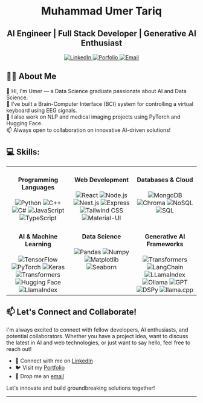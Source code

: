 <h1 align="center">Muhammad Umer Tariq</h1>
<h2 align="center">AI Engineer | Full Stack Developer | Generative AI Enthusiast</h2>

<p align="center">
  <a href="https://www.linkedin.com/in/m-umer-tariq/" target="_blank">
    <img src="https://img.shields.io/badge/LinkedIn-0077B5?style=for-the-badge&logo=linkedin&logoColor=white" alt="LinkedIn"/>
  </a>
  <a href="https://umertariq22.github.io" target="_blank">
    <img src="https://img.shields.io/badge/Portfolio-000000" alt="Porfolio"/>
  </a>
  <a href="mailto:tariq.umer121@gmail.com">
    <img src="https://img.shields.io/badge/Email-D14836?style=for-the-badge&logo=gmail&logoColor=white" alt="Email"/>
  </a>
</p>

## 👨‍💻 About Me

👋 Hi, I'm Umer — a Data Science graduate passionate about AI and Data Science.  
🧠 I’ve built a Brain-Computer Interface (BCI) system for controlling a virtual keyboard using EEG signals.  
🚀 I also work on NLP and medical imaging projects using PyTorch and Hugging Face.  
📫 Always open to collaboration on innovative AI-driven solutions!

## 💻 Skills:

<!--
<div style="display: flex; flex-wrap: wrap; justify-content: space-evenly;">
  
  [![Python](https://img.shields.io/badge/-Python-blue?style=for-the-badge&logo=python&logoColor=white)](https://www.python.org/)
  [![C++](https://img.shields.io/badge/-C++-blue?style=for-the-badge&logo=c%2B%2B&logoColor=white)](https://isocpp.org/)
  [![C#](https://img.shields.io/badge/-C%23-blue?style=for-the-badge&logo=c-sharp&logoColor=white)](https://docs.microsoft.com/en-us/dotnet/csharp/)
  [![JavaScript](https://img.shields.io/badge/-JavaScript-yellow?style=for-the-badge&logo=javascript&logoColor=white)](https://developer.mozilla.org/en-US/docs/Web/JavaScript)
  [![TypeScript](https://img.shields.io/badge/-TypeScript-blue?style=for-the-badge&logo=typescript&logoColor=white)](https://www.typescriptlang.org/)
  [![React](https://img.shields.io/badge/-React-blue?style=for-the-badge&logo=react&logoColor=white)](https://reactjs.org/)
  [![Node.js](https://img.shields.io/badge/-Node.js-green?style=for-the-badge&logo=node.js&logoColor=white)](https://nodejs.org/)
  [![Next.js](https://img.shields.io/badge/-Next.js-black?style=for-the-badge&logo=next.js&logoColor=white)](https://nextjs.org/)
  [![Express](https://img.shields.io/badge/-Express-lightgrey?style=for-the-badge&logo=express&logoColor=white)](https://expressjs.com/)
  [![MongoDB](https://img.shields.io/badge/-MongoDB-green?style=for-the-badge&logo=mongodb&logoColor=white)](https://www.mongodb.com/)
  [![NoSQL](https://img.shields.io/badge/-NoSQL-green?style=for-the-badge&logo=mongodb&logoColor=white)](https://www.mongodb.com/nosql-explained)
  [![SQL](https://img.shields.io/badge/-SQL-lightgrey?style=for-the-badge&logo=sql&logoColor=white)](https://www.w3schools.com/sql/)
  [![CSS](https://img.shields.io/badge/-CSS-blue?style=for-the-badge&logo=css3&logoColor=white)](https://developer.mozilla.org/en-US/docs/Web/CSS)
  [![HTML](https://img.shields.io/badge/-HTML-orange?style=for-the-badge&logo=html5&logoColor=white)](https://developer.mozilla.org/en-US/docs/Web/HTML)
  [![Tailwind CSS](https://img.shields.io/badge/-Tailwind_CSS-blue?style=for-the-badge&logo=tailwind-css&logoColor=white)](https://tailwindcss.com/)
  [![Material-UI](https://img.shields.io/badge/-Material_UI-blue?style=for-the-badge&logo=material-ui&logoColor=white)](https://material-ui.com/)
  [![Jupyter](https://img.shields.io/badge/-Jupyter-ff6f00?style=for-the-badge&logo=jupyter&logoColor=white)](https://jupyter.org/)
  [![Pandas](https://img.shields.io/badge/-Pandas-lightgrey?style=for-the-badge&logo=pandas&logoColor=white)](https://pandas.pydata.org/)
  [![Numpy](https://img.shields.io/badge/-Numpy-blue?style=for-the-badge&logo=numpy&logoColor=white)](https://numpy.org/)
  [![Matplotlib](https://img.shields.io/badge/-Matplotlib-lightgrey?style=for-the-badge&logo=matplotlib&logoColor=white)](https://matplotlib.org/)
  [![Seaborn](https://img.shields.io/badge/-Seaborn-blue?style=for-the-badge&logo=seaborn&logoColor=white)](https://seaborn.pydata.org/)
  [![Flask](https://img.shields.io/badge/-Flask-black?style=for-the-badge&logo=flask&logoColor=white)](https://flask.palletsprojects.com/)
  [![PyTorch](https://img.shields.io/badge/-PyTorch-orange?style=for-the-badge&logo=pytorch&logoColor=white)](https://pytorch.org/)
  [![TensorFlow](https://img.shields.io/badge/-TensorFlow-orange?style=for-the-badge&logo=tensorflow&logoColor=white)](https://www.tensorflow.org/)
  [![Keras](https://img.shields.io/badge/-Keras-red?style=for-the-badge&logo=keras&logoColor=white)](https://keras.io/)
  [![Transformers](https://img.shields.io/badge/-Transformers-yellow?style=for-the-badge&logo=huggingface&logoColor=white)](https://huggingface.co/transformers/)
  [![Hugging Face](https://img.shields.io/badge/-Hugging_Face-yellow?style=for-the-badge&logo=huggingface&logoColor=white)](https://huggingface.co/)
  [![LangChain](https://img.shields.io/badge/-LangChain-blue?style=for-the-badge&logo=chainlink&logoColor=white)](https://langchain.org/)
  [![DSPy](https://img.shields.io/badge/-DSPy-blue?style=for-the-badge&logo=dsp&logoColor=white)](https://github.com/stanfordnlp/dspy)
  [![LlamaIndex](https://img.shields.io/badge/-LlamaIndex-green?style=for-the-badge&logo=llama&logoColor=white)](https://www.llamaindex.ai/)
  [![GPT](https://img.shields.io/badge/-GPT-lightgrey?style=for-the-badge&logo=openai&logoColor=white)](https://openai.com/)
  [![llama.cpp](https://img.shields.io/badge/-llama.cpp-orange?style=for-the-badge&logo=llama&logoColor=white)](https://github.com/ggerganov/llama.cpp)
  [![Ollama](https://img.shields.io/badge/-Ollama-purple?style=for-the-badge&logo=ollama&logoColor=white)](https://ollama.com/)
  [![Bootstrap](https://img.shields.io/badge/-Bootstrap-blueviolet?style=for-the-badge&logo=bootstrap&logoColor=white)](https://getbootstrap.com/)
  [![Vercel](https://img.shields.io/badge/-Vercel-black?style=for-the-badge&logo=vercel&logoColor=white)](https://vercel.com/)
</div>

-->
<table>
  <tr>
    <td valign="top" width="33%">
      <h4 align="center">Programming Languages</h4>
      <div align="center">
        <img src="https://img.shields.io/badge/-Python-blue?style=flat-square&logo=python&logoColor=white" alt="Python" />
        <img src="https://img.shields.io/badge/-C++-blue?style=flat-square&logo=c%2B%2B&logoColor=white" alt="C++" />
        <img src="https://img.shields.io/badge/-C%23-blue?style=flat-square&logo=c-sharp&logoColor=white" alt="C#" />
        <img src="https://img.shields.io/badge/-JavaScript-yellow?style=flat-square&logo=javascript&logoColor=white" alt="JavaScript" />
        <img src="https://img.shields.io/badge/-TypeScript-blue?style=flat-square&logo=typescript&logoColor=white" alt="TypeScript" />
      </div>
    </td>
    <td valign="top" width="33%">
      <h4 align="center">Web Development</h4>
      <div align="center">
        <img src="https://img.shields.io/badge/-React-blue?style=flat-square&logo=react&logoColor=white" alt="React" />
        <img src="https://img.shields.io/badge/-Node.js-green?style=flat-square&logo=node.js&logoColor=white" alt="Node.js" />
        <img src="https://img.shields.io/badge/-Next.js-black?style=flat-square&logo=next.js&logoColor=white" alt="Next.js" />
        <img src="https://img.shields.io/badge/-Express-lightgrey?style=flat-square&logo=express&logoColor=white" alt="Express" />
        <img src="https://img.shields.io/badge/-Tailwind_CSS-blue?style=flat-square&logo=tailwind-css&logoColor=white" alt="Tailwind CSS" />
        <img src="https://img.shields.io/badge/-Material_UI-blue?style=flat-square&logo=material-ui&logoColor=white" alt="Material-UI" />
      </div>
    </td>
    <td valign="top" width="33%">
      <h4 align="center">Databases & Cloud</h4>
      <div align="center">
        <img src="https://img.shields.io/badge/-MongoDB-green?style=flat-square&logo=mongodb&logoColor=white" alt="MongoDB" />
        <img src="https://img.shields.io/badge/Chroma-FF5733?style=flat-square&logo=chroma&logoColor=white" alt="Chroma" />
        <img src="https://img.shields.io/badge/-NoSQL-green?style=flat-square&logo=mongodb&logoColor=white" alt="NoSQL" />
        <img src="https://img.shields.io/badge/-SQL-lightgrey?style=flat-square&logo=sql&logoColor=white" alt="SQL" />
      </div>
    </td>
  </tr>
  <tr>
    <td valign="top" width="33%">
      <h4 align="center">AI & Machine Learning</h4>
      <div align="center">
        <img src="https://img.shields.io/badge/-TensorFlow-orange?style=flat-square&logo=tensorflow&logoColor=white" alt="TensorFlow" />
        <img src="https://img.shields.io/badge/-PyTorch-orange?style=flat-square&logo=pytorch&logoColor=white" alt="PyTorch" />
        <img src="https://img.shields.io/badge/-Keras-red?style=flat-square&logo=keras&logoColor=white" alt="Keras" />
        <img src="https://img.shields.io/badge/-Transformers-yellow?style=flat-square&logo=huggingface&logoColor=white" alt="Transformers" />
        <img src="https://img.shields.io/badge/-Hugging_Face-yellow?style=flat-square&logo=huggingface&logoColor=white" alt="Hugging Face" />
        <img src="https://img.shields.io/badge/-LlamaIndex-green?style=flat-square&logo=llama&logoColor=white" alt="LlamaIndex" />
      </div>
    </td>
    <td valign="top" width="33%">
      <h4 align="center">Data Science</h4>
      <div align="center">
        <img src="https://img.shields.io/badge/-Pandas-lightgrey?style=flat-square&logo=pandas&logoColor=white" alt="Pandas" />
        <img src="https://img.shields.io/badge/-Numpy-blue?style=flat-square&logo=numpy&logoColor=white" alt="Numpy" />
        <img src="https://img.shields.io/badge/-Matplotlib-lightgrey?style=flat-square&logo=matplotlib&logoColor=white" alt="Matplotlib" />
        <img src="https://img.shields.io/badge/-Seaborn-blue?style=flat-square&logo=seaborn&logoColor=white" alt="Seaborn" />
      </div>
    </td>
    <td valign="top" width="33%">
      <h4 align="center">Generative AI Frameworks</h4>
      <div align="center">
        <img src="https://img.shields.io/badge/Transformers-FFDA1E?style=flat-square&logo=huggingface&logoColor=black" alt="Transformers" />
        <img src="https://img.shields.io/badge/LangChain-0052CC?style=flat-square&logo=langchain&logoColor=white" alt="LangChain" />
        <img src="https://img.shields.io/badge/LLamaIndex-008080?style=flat-square&logo=llama&logoColor=white" alt="LLamaIndex" />
        <img src="https://img.shields.io/badge/Ollama-800080?style=flat-square&logo=ollama&logoColor=white" alt="Ollama" />
        <img src="https://img.shields.io/badge/GPT-FFB6C1?style=flat-square&logo=openai&logoColor=black" alt="GPT" />
        <img src="https://img.shields.io/badge/DSPy-1E90FF?style=flat-square&logo=dspy&logoColor=white" alt="DSPy" />
        <img src="https://img.shields.io/badge/llama.cpp-FF4500?style=flat-square&logo=llama&logoColor=white" alt="llama.cpp" />
      </div>
    </td>
  </tr>
</table>


## 📫 Let's Connect and Collaborate!

I'm always excited to connect with fellow developers, AI enthusiasts, and potential collaborators. Whether you have a project idea, want to discuss the latest in AI and web technologies, or just want to say hello, feel free to reach out!

- 💼 Connect with me on [LinkedIn](https://www.linkedin.com/in/m-umer-tariq/)
- 🐦 Visit my [Portfolio](https://umertariq22.github.io)
- 📧 Drop me an [email](mailto:tariq.umer121@gmail.com)

Let's innovate and build groundbreaking solutions together!

---
